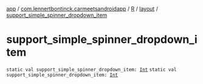 [app](../../../index.md) / [com.lennertbontinck.carmeetsandroidapp](../../index.md) / [R](../index.md) / [layout](index.md) / [support_simple_spinner_dropdown_item](./support_simple_spinner_dropdown_item.md)

# support_simple_spinner_dropdown_item

`static val support_simple_spinner_dropdown_item: `[`Int`](https://kotlinlang.org/api/latest/jvm/stdlib/kotlin/-int/index.html)
`static val support_simple_spinner_dropdown_item: `[`Int`](https://kotlinlang.org/api/latest/jvm/stdlib/kotlin/-int/index.html)